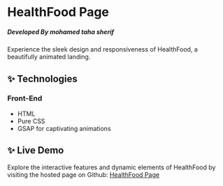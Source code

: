 # HealthFood Page
##### _Developed By mohamed taha sherif_

Experience the sleek design and responsiveness of HealthFood, a beautifully animated landing.

## ✨ Technologies
### Front-End

- HTML 
- Pure CSS
- GSAP for captivating animations




## ✨ Live Demo

Explore the interactive features and dynamic elements of HealthFood by visiting the hosted page on Github:
[HealthFood Page](https://mhmdtahasherif.github.io/HealthFood/)